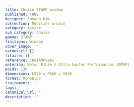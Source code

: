 ```yaml
---
title: Chaise STAMP window 
published: TRUE
designer: Sovann Kim
collection: Mobilier urbain
category: Assise
sub_category: Chaise
gamme: STAMP
finitions: window
cover_image: ''
caroussel: []
filaire: []
reference: CHSTAMP0201
materiau: Béton Fibré à Ultra-hautes Performances (BFUP)
poids: 130
dimensions: L550 x P550 x H830 
format: Monobloc
traitement: ''
tags: ''
canonical_url: ''
description: ''
---
```


